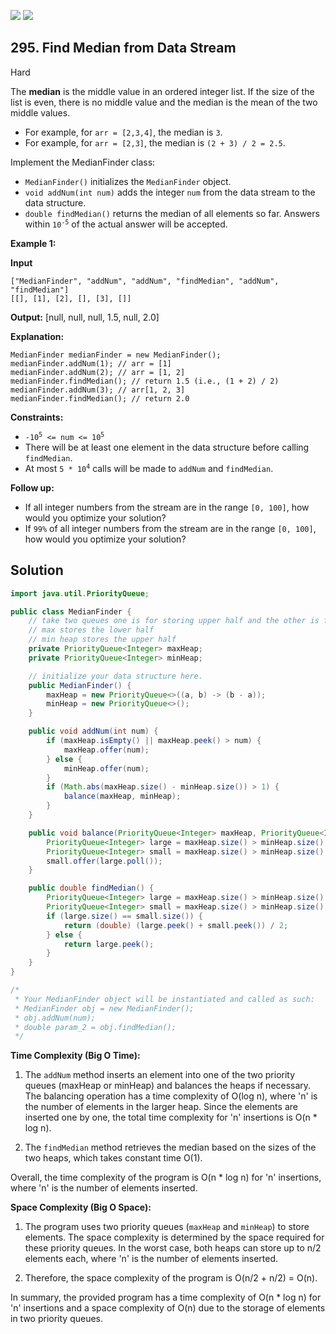 [![](https://img.shields.io/github/stars/javadev/LeetCode-in-Java?label=Stars&style=flat-square)](https://github.com/javadev/LeetCode-in-Java)
[![](https://img.shields.io/github/forks/javadev/LeetCode-in-Java?label=Fork%20me%20on%20GitHub%20&style=flat-square)](https://github.com/javadev/LeetCode-in-Java/fork)

## 295\. Find Median from Data Stream

Hard

The **median** is the middle value in an ordered integer list. If the size of the list is even, there is no middle value and the median is the mean of the two middle values.

*   For example, for `arr = [2,3,4]`, the median is `3`.
*   For example, for `arr = [2,3]`, the median is `(2 + 3) / 2 = 2.5`.

Implement the MedianFinder class:

*   `MedianFinder()` initializes the `MedianFinder` object.
*   `void addNum(int num)` adds the integer `num` from the data stream to the data structure.
*   `double findMedian()` returns the median of all elements so far. Answers within <code>10<sup>-5</sup></code> of the actual answer will be accepted.

**Example 1:**

**Input**

    ["MedianFinder", "addNum", "addNum", "findMedian", "addNum", "findMedian"]
    [[], [1], [2], [], [3], []]

**Output:** [null, null, null, 1.5, null, 2.0]

**Explanation:**

    MedianFinder medianFinder = new MedianFinder();
    medianFinder.addNum(1); // arr = [1]
    medianFinder.addNum(2); // arr = [1, 2]
    medianFinder.findMedian(); // return 1.5 (i.e., (1 + 2) / 2)
    medianFinder.addNum(3); // arr[1, 2, 3]
    medianFinder.findMedian(); // return 2.0 

**Constraints:**

*   <code>-10<sup>5</sup> <= num <= 10<sup>5</sup></code>
*   There will be at least one element in the data structure before calling `findMedian`.
*   At most <code>5 * 10<sup>4</sup></code> calls will be made to `addNum` and `findMedian`.

**Follow up:**

*   If all integer numbers from the stream are in the range `[0, 100]`, how would you optimize your solution?
*   If `99%` of all integer numbers from the stream are in the range `[0, 100]`, how would you optimize your solution?

## Solution

```java
import java.util.PriorityQueue;

public class MedianFinder {
    // take two queues one is for storing upper half and the other is for lowerhalf
    // max stores the lower half
    // min heap stores the upper half
    private PriorityQueue<Integer> maxHeap;
    private PriorityQueue<Integer> minHeap;

    // initialize your data structure here.
    public MedianFinder() {
        maxHeap = new PriorityQueue<>((a, b) -> (b - a));
        minHeap = new PriorityQueue<>();
    }

    public void addNum(int num) {
        if (maxHeap.isEmpty() || maxHeap.peek() > num) {
            maxHeap.offer(num);
        } else {
            minHeap.offer(num);
        }
        if (Math.abs(maxHeap.size() - minHeap.size()) > 1) {
            balance(maxHeap, minHeap);
        }
    }

    public void balance(PriorityQueue<Integer> maxHeap, PriorityQueue<Integer> minHeap) {
        PriorityQueue<Integer> large = maxHeap.size() > minHeap.size() ? maxHeap : minHeap;
        PriorityQueue<Integer> small = maxHeap.size() > minHeap.size() ? minHeap : maxHeap;
        small.offer(large.poll());
    }

    public double findMedian() {
        PriorityQueue<Integer> large = maxHeap.size() > minHeap.size() ? maxHeap : minHeap;
        PriorityQueue<Integer> small = maxHeap.size() > minHeap.size() ? minHeap : maxHeap;
        if (large.size() == small.size()) {
            return (double) (large.peek() + small.peek()) / 2;
        } else {
            return large.peek();
        }
    }
}

/*
 * Your MedianFinder object will be instantiated and called as such:
 * MedianFinder obj = new MedianFinder();
 * obj.addNum(num);
 * double param_2 = obj.findMedian();
 */
```

**Time Complexity (Big O Time):**

1. The `addNum` method inserts an element into one of the two priority queues (maxHeap or minHeap) and balances the heaps if necessary. The balancing operation has a time complexity of O(log n), where 'n' is the number of elements in the larger heap. Since the elements are inserted one by one, the total time complexity for 'n' insertions is O(n * log n).

2. The `findMedian` method retrieves the median based on the sizes of the two heaps, which takes constant time O(1).

Overall, the time complexity of the program is O(n * log n) for 'n' insertions, where 'n' is the number of elements inserted.

**Space Complexity (Big O Space):**

1. The program uses two priority queues (`maxHeap` and `minHeap`) to store elements. The space complexity is determined by the space required for these priority queues. In the worst case, both heaps can store up to n/2 elements each, where 'n' is the number of elements inserted.

2. Therefore, the space complexity of the program is O(n/2 + n/2) = O(n).

In summary, the provided program has a time complexity of O(n * log n) for 'n' insertions and a space complexity of O(n) due to the storage of elements in two priority queues.
